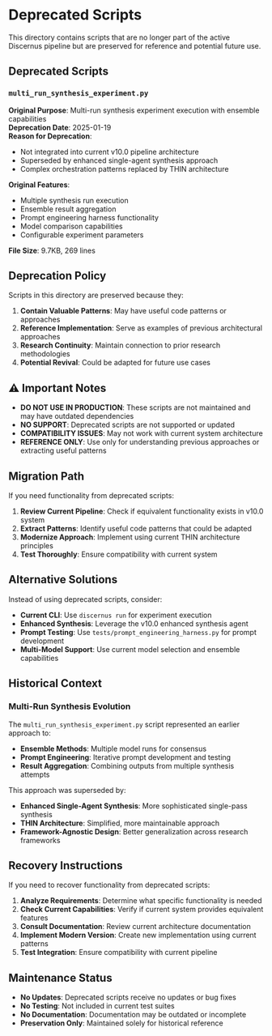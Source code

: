 # Deprecated Scripts

This directory contains scripts that are no longer part of the active Discernus pipeline but are preserved for reference and potential future use.

## Deprecated Scripts

### `multi_run_synthesis_experiment.py`
**Original Purpose**: Multi-run synthesis experiment execution with ensemble capabilities  
**Deprecation Date**: 2025-01-19  
**Reason for Deprecation**: 
- Not integrated into current v10.0 pipeline architecture
- Superseded by enhanced single-agent synthesis approach
- Complex orchestration patterns replaced by THIN architecture

**Original Features**:
- Multiple synthesis run execution
- Ensemble result aggregation  
- Prompt engineering harness functionality
- Model comparison capabilities
- Configurable experiment parameters

**File Size**: 9.7KB, 269 lines

## Deprecation Policy

Scripts in this directory are preserved because they:

1. **Contain Valuable Patterns**: May have useful code patterns or approaches
2. **Reference Implementation**: Serve as examples of previous architectural approaches  
3. **Research Continuity**: Maintain connection to prior research methodologies
4. **Potential Revival**: Could be adapted for future use cases

## ⚠️ Important Notes

- **DO NOT USE IN PRODUCTION**: These scripts are not maintained and may have outdated dependencies
- **NO SUPPORT**: Deprecated scripts are not supported or updated
- **COMPATIBILITY ISSUES**: May not work with current system architecture
- **REFERENCE ONLY**: Use only for understanding previous approaches or extracting useful patterns

## Migration Path

If you need functionality from deprecated scripts:

1. **Review Current Pipeline**: Check if equivalent functionality exists in v10.0 system
2. **Extract Patterns**: Identify useful code patterns that could be adapted
3. **Modernize Approach**: Implement using current THIN architecture principles
4. **Test Thoroughly**: Ensure compatibility with current system

## Alternative Solutions

Instead of using deprecated scripts, consider:

- **Current CLI**: Use `discernus run` for experiment execution
- **Enhanced Synthesis**: Leverage the v10.0 enhanced synthesis agent
- **Prompt Testing**: Use `tests/prompt_engineering_harness.py` for prompt development
- **Multi-Model Support**: Use current model selection and ensemble capabilities

## Historical Context

### Multi-Run Synthesis Evolution

The `multi_run_synthesis_experiment.py` script represented an earlier approach to:
- **Ensemble Methods**: Multiple model runs for consensus
- **Prompt Engineering**: Iterative prompt development and testing
- **Result Aggregation**: Combining outputs from multiple synthesis attempts

This approach was superseded by:
- **Enhanced Single-Agent Synthesis**: More sophisticated single-pass synthesis
- **THIN Architecture**: Simplified, more maintainable approach
- **Framework-Agnostic Design**: Better generalization across research frameworks

## Recovery Instructions

If you need to recover functionality from deprecated scripts:

1. **Analyze Requirements**: Determine what specific functionality is needed
2. **Check Current Capabilities**: Verify if current system provides equivalent features
3. **Consult Documentation**: Review current architecture documentation
4. **Implement Modern Version**: Create new implementation using current patterns
5. **Test Integration**: Ensure compatibility with current pipeline

## Maintenance Status

- **No Updates**: Deprecated scripts receive no updates or bug fixes
- **No Testing**: Not included in current test suites
- **No Documentation**: Documentation may be outdated or incomplete
- **Preservation Only**: Maintained solely for historical reference